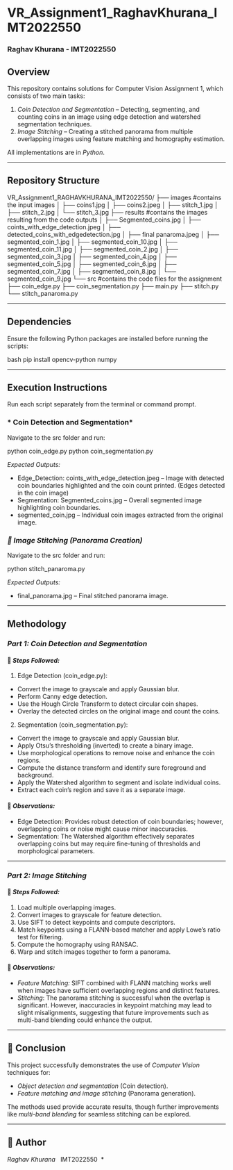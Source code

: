 # VR_Assignment1_RaghavKhurana_IMT2022550

### Raghav Khurana - IMT2022550 

##  Overview  
This repository contains solutions for Computer Vision Assignment 1, which consists of two main tasks:  
1. *Coin Detection and Segmentation* –  Detecting, segmenting, and counting coins in an image using edge detection and watershed segmentation techniques.  
2. *Image Stitching* – Creating a stitched panorama from multiple overlapping images using feature matching and homography estimation.  

All implementations are in *Python*.  

---

##  Repository Structure  


VR_Assignment1_RAGHAVKHURANA_IMT2022550/
├── images                              #contains the input images
│   ├── coins1.jpg
│   ├── coins2.jpeg
│   ├── stitch_1.jpg
│   ├── stitch_2.jpg
│   └── stitch_3.jpg
├── results                             #contains the images resulting from the code outputs
│   ├── Segmented_coins.jpg
│   ├── coints_with_edge_detection.jpeg
│   ├── detected_coins_with_edgedetection.jpg
│   ├── final panaroma.jpeg
│   ├── segmented_coin_1.jpg
│   ├── segmented_coin_10.jpg
│   ├── segmented_coin_11.jpg
│   ├── segmented_coin_2.jpg
│   ├── segmented_coin_3.jpg
│   ├── segmented_coin_4.jpg
│   ├── segmented_coin_5.jpg
│   ├── segmented_coin_6.jpg
│   ├── segmented_coin_7.jpg
│   ├── segmented_coin_8.jpg
│   └── segmented_coin_9.jpg
└── src                                 #contains the code files for the assignment
    ├── coin_edge.py
    ├── coin_segmentation.py
    ├── main.py
    ├── stitch.py
    └── stitch_panaroma.py


---

##  Dependencies  
Ensure the following Python packages are installed before running the scripts:  

bash
pip install opencv-python numpy



---

##  Execution Instructions  
Run each script separately from the terminal or command prompt.  

### * Coin Detection and Segmentation*  
Navigate to the src folder and run:

python coin_edge.py
python coin_segmentation.py

*Expected Outputs:*  
- Edge_Detection: coints_with_edge_detection.jpeg – Image with detected coin boundaries highlighted and the coin count printed.
 (Edges detected in the coin image)  
- Segmentation: Segmented_coins.jpg – Overall segmented image highlighting coin boundaries.
- segmented_coin.jpg – Individual coin images extracted from the original image.  

### *⿢ Image Stitching (Panorama Creation)*  
Navigate to the src folder and run:

python stitch_panaroma.py


*Expected Outputs:*  
- final_panorama.jpg – Final stitched panorama image.

---

##  Methodology  

### *Part 1: Coin Detection and Segmentation*  
#### 🔹 *Steps Followed:*  
1. Edge Detection (coin_edge.py):
- Convert the image to grayscale and apply Gaussian blur.
- Perform Canny edge detection.
- Use the Hough Circle Transform to detect circular coin shapes.
- Overlay the detected circles on the original image and count the coins. 

2. Segmentation (coin_segmentation.py):

- Convert the image to grayscale and apply Gaussian blur.
-  Apply Otsu’s thresholding (inverted) to create a binary image.
- Use morphological operations to remove noise and enhance the coin regions.
- Compute the distance transform and identify sure foreground and background.
- Apply the Watershed algorithm to segment and isolate individual coins.
- Extract each coin’s region and save it as a separate image.

#### 📌 *Observations:*  
- Edge Detection: Provides robust detection of coin boundaries; however, overlapping coins or noise might cause minor inaccuracies.  
- Segmentation: The Watershed algorithm effectively separates overlapping coins but may require fine-tuning of thresholds and morphological parameters.
---

### *Part 2: Image Stitching*  
#### 🔹 *Steps Followed:*  
1. Load multiple overlapping images.  
2. Convert images to grayscale for feature detection.  
3. Use SIFT to detect keypoints and compute descriptors.  
4. Match keypoints using a FLANN-based matcher and apply Lowe’s ratio test for filtering.  
5. Compute the homography using RANSAC.
6. Warp and stitch images together to form a panorama.  

#### 📌 *Observations:*  
- *Feature Matching:* SIFT combined with FLANN matching works well when images have sufficient overlapping regions and distinct features.  
- *Stitching*: The panorama stitching is successful when the overlap is significant. However, inaccuracies in keypoint matching may lead to slight misalignments, suggesting that future improvements such as multi-band blending could enhance the output.
---


## 🎯 Conclusion  
This project successfully demonstrates the use of *Computer Vision* techniques for:  
- *Object detection and segmentation* (Coin detection).  
- *Feature matching and image stitching* (Panorama generation).  

The methods used provide accurate results, though further improvements like *multi-band blending* for seamless stitching can be explored.  

---

## 📝 Author  
*Raghav Khurana*  
IMT2022550  *